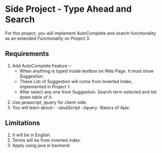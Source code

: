 
Side Project  - Type Ahead and Search
===========================================

For this project, you will implement AutoComplete and search functionality as an extended Functionality on Project 3.

## Requirements

1. Add AutoComplete Feature :- 
    - When anything is typed inside textbox on Web Page. It must show Suggestion. 
    - These List of Suggestion will come from Inverted Index, implemented in Project 1.
    - After select any one from Suggestion. Search term selected and list down table of it.
 2. Use javascript, jquery for client-side.
 3. You will learn about:-
    -JavaScript
    -Jquery
    -Basics of Ajax.
    
## Limitations 

1. It will be in English.
2. Terms will be from inverted index.
3. Apply using java in backend. 
